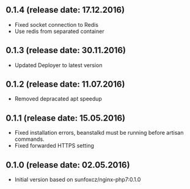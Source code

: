 ## 0.1.4 (release date: 17.12.2016)

 * Fixed socket connection to Redis
 * Use redis from separated container

## 0.1.3 (release date: 30.11.2016)

 * Updated Deployer to latest version

## 0.1.2 (release date: 11.07.2016)

 * Removed depracated apt speedup

## 0.1.1 (release date: 15.05.2016)

 * Fixed installation errors, beanstalkd must be running before artisan commands.
 * Fixed forwarded HTTPS setting

## 0.1.0 (release date: 02.05.2016)

 * Initial version based on sunfoxcz/nginx-php7:0.1.0
